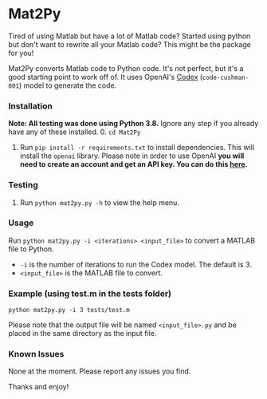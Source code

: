 # Mat2Py
Tired of using Matlab but have a lot of Matlab code? Started using python but don't want to 
rewrite all your Matlab code? This might be the package for you!

Mat2Py converts Matlab code to Python code. It's not perfect, but it's a good starting point to work off of. It uses 
OpenAI's [Codex](https://beta.openai.com/docs/models/codex) (`code-cushman-001`) model to generate the code.

### Installation
**Note: All testing was done using Python 3.8.** Ignore any step if you already have any of these installed.
0. ```cd Mat2Py```
1. Run ```pip install -r requirements.txt``` to install dependencies.
This will install the ```openai``` library. Please note in order to use OpenAI **you will need to create an account 
and get an API key. You can do this [here](https://beta.openai.com/).**
### Testing
1. Run ```python mat2py.py -h``` to view the help menu.

### Usage
Run ```python mat2py.py -i <iterations> <input_file>``` to convert a MATLAB file to Python.
- ```-i``` is the number of iterations to run the Codex model. The default is 3. 
- ```<input_file>``` is the MATLAB file to convert.

### Example (using test.m in the tests folder)
```python mat2py.py -i 3 tests/test.m```

Please note that the output file will be named ```<input_file>.py``` and be placed in the same directory 
as the input file.

### Known Issues
None at the moment. Please report any issues you find.

Thanks and enjoy!